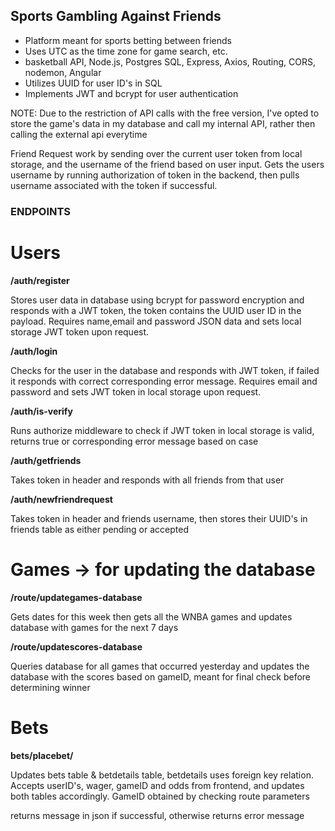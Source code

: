 ## Sports Gambling Against Friends

- Platform meant for sports betting between friends
- Uses UTC as the time zone for game search, etc.
- basketball API, Node.js, Postgres SQL, Express, Axios, Routing, CORS, nodemon, Angular
- Utilizes UUID for user ID's in SQL
- Implements JWT and bcrypt for user authentication

NOTE: Due to the restriction of API calls with the free version, I've opted to store the game's data in my database and call my internal API, rather then calling the external api everytime

Friend Request work by sending over the current user token from local storage, and the username of the friend based on user input. Gets the users username by running authorization of token in the backend, then pulls username associated with the token if successful.
### ENDPOINTS

# Users
**/auth/register**

Stores user data in database using bcrypt for password encryption and responds with a JWT token, the token contains the UUID user ID in the payload.
Requires name,email and password JSON data and sets local storage JWT token upon request.

**/auth/login**

Checks for the user in the database and responds with JWT token, if failed it responds with correct corresponding error message.
Requires email and password and sets JWT token in local storage upon request.

**/auth/is-verify**

Runs authorize middleware to check if JWT token in local storage is valid, returns true or corresponding error message based on case

**/auth/getfriends**

Takes token in header and responds with all friends from that user

**/auth/newfriendrequest**

Takes token in header and friends username, then stores their UUID's in friends table as either pending or accepted

# Games -> for updating the database

**/route/updategames-database**

Gets dates for this week then gets all the WNBA games and updates database with games for the next 7 days

**/route/updatescores-database**

Queries database for all games that occurred yesterday and updates the database with the scores based on gameID, meant for final check before determining winner

# Bets

**bets/placebet/**

Updates bets table & betdetails table, betdetails uses foreign key relation.
Accepts userID's, wager, gameID and odds from frontend, and updates both tables accordingly.
GameID obtained by checking route parameters 

returns message in json if successful, otherwise returns error message



